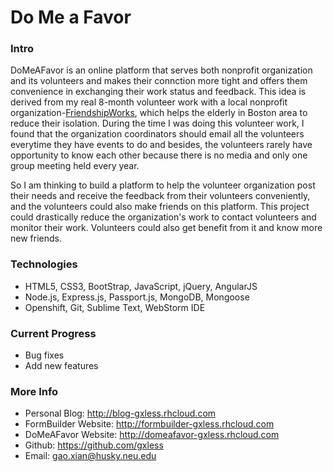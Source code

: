 # Do Me a Favor


### Intro
DoMeAFavor is an online platform that serves both nonprofit organization and its volunteers and makes their connction more tight and offers them convenience in exchanging their work status and feedback. This idea is derived from my real 8-month volunteer work with a local nonprofit organization-[FriendshipWorks](http://www.fw4elders.org), which helps the elderly in Boston area to reduce their isolation. During the time I was doing this volunteer work, I found that the organization coordinators should email all the volunteers everytime they have events to do and besides, the volunteers rarely have opportunity to know each other because there is no media and only one group meeting held every year.

So I am thinking to build a platform to help the volunteer organization post their needs and receive the feedback from their volunteers conveniently, and the volunteers could also make friends on this platform. This project could drastically reduce the organization's work to contact volunteers and monitor their work. Volunteers could also get benefit from it and know more new friends.


### Technologies
* HTML5, CSS3, BootStrap, JavaScript, jQuery, AngularJS
* Node.js, Express.js, Passport.js, MongoDB, Mongoose
* Openshift, Git, Sublime Text, WebStorm IDE


### Current Progress
* Bug fixes
* Add new features


### More Info
* Personal Blog: http://blog-gxless.rhcloud.com
* FormBuilder Website: http://formbuilder-gxless.rhcloud.com
* DoMeAFavor Website: http://domeafavor-gxless.rhcloud.com
* Github: https://github.com/gxless
* Email: gao.xian@husky.neu.edu